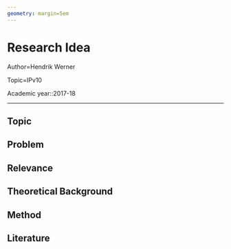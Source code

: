 ```yaml
---
geometry: margin=5em
---
```


# Research Idea

Author=Hendrik Werner

Topic=IPv10

Academic year::2017-18

---

## Topic

## Problem

## Relevance

## Theoretical Background

## Method

## Literature
